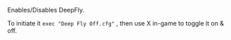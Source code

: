 Enables/Disables DeepFly.

To initiate it `exec "Deep Fly Off.cfg"` , then use X in-game to toggle it on & off.
